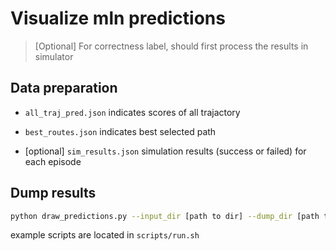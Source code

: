# Visualize mln predictions

> [Optional] For correctness label, should first process the results in simulator

## Data preparation

+ ```all_traj_pred.json``` indicates scores of all trajactory

+ ```best_routes.json``` indicates best selected path

+ [optional] ```sim_results.json``` simulation results (success or failed) for each episode

## Dump results

```bash
python draw_predictions.py --input_dir [path to dir] --dump_dir [path to dir] --split [val_seen|val_unseen]
```

example scripts are located in  ```scripts/run.sh```
